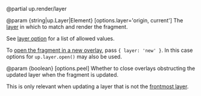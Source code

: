@partial up.render/layer

@param {string|up.Layer|Element} [options.layer='origin, current']
  The [layer](/up.layer) in which to match and render the fragment.

  See [layer option](/layer-option) for a list of allowed values.

  To [open the fragment in a new overlay](/opening-overlays), pass `{ layer: 'new' }`.
  In this case options for `up.layer.open()` may also be used.

@param {boolean} [options.peel]
  Whether to close overlays obstructing the updated layer when the fragment is updated.

  This is only relevant when updating a layer that is not the [frontmost layer](/up.layer.front).
